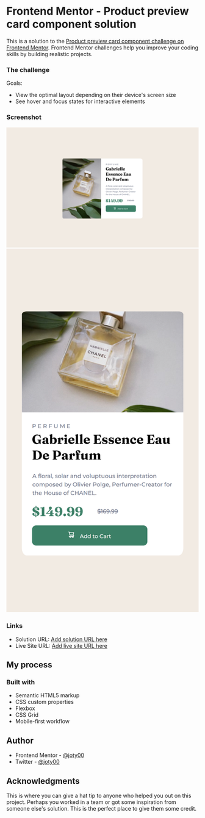 # Frontend Mentor - Product preview card component solution

This is a solution to the [Product preview card component challenge on Frontend Mentor](https://www.frontendmentor.io/challenges/product-preview-card-component-GO7UmttRfa). Frontend Mentor challenges help you improve your coding skills by building realistic projects.

### The challenge

Goals:

- View the optimal layout depending on their device's screen size
- See hover and focus states for interactive elements

### Screenshot

![](<./_C__Joty_Froned%2520Mentor_product-preview-card-component-main_index.html%20(1).png>)
![](./_C__Joty_Froned%2520Mentor_product-preview-card-component-main_index.html.png)

### Links

- Solution URL: [Add solution URL here](https://your-solution-url.com)
- Live Site URL: [Add live site URL here](https://your-live-site-url.com)

## My process

### Built with

- Semantic HTML5 markup
- CSS custom properties
- Flexbox
- CSS Grid
- Mobile-first workflow

## Author

- Frontend Mentor - [@joty00](https://www.frontendmentor.io/profile/joty00)
- Twitter - [@joty00](https://www.twitter.com/joty00)

## Acknowledgments

This is where you can give a hat tip to anyone who helped you out on this project. Perhaps you worked in a team or got some inspiration from someone else's solution. This is the perfect place to give them some credit.
